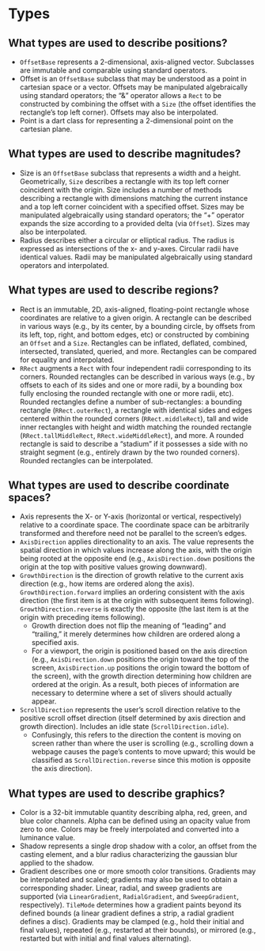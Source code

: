# Types


## What types are used to describe positions?

* `OffsetBase` represents a 2-dimensional, axis-aligned vector. Subclasses are immutable and comparable using standard operators.
* Offset is an `OffsetBase` subclass that may be understood as a point in cartesian space or a vector. Offsets may be manipulated algebraically using standard operators; the “&” operator allows a `Rect` to be constructed by combining the offset with a `Size` \(the offset identifies the rectangle’s top left corner\). Offsets may also be interpolated.
* Point is a dart class for representing a 2-dimensional point on the cartesian plane.

## What types are used to describe magnitudes?

* Size is an `OffsetBase` subclass that represents a width and a height. Geometrically, `Size` describes a rectangle with its top left corner coincident with the origin. Size includes a number of methods describing a rectangle with dimensions matching the current instance and a top left corner coincident with a specified offset. Sizes may be manipulated algebraically using standard operators; the “+” operator expands the size according to a provided delta \(via `Offset`\). Sizes may also be interpolated.
* Radius describes either a circular or elliptical radius. The radius is expressed as intersections of the x- and y-axes. Circular radii have identical values. Radii may be manipulated algebraically using standard operators and interpolated.

## What types are used to describe regions?

* Rect is an immutable, 2D, axis-aligned, floating-point rectangle whose coordinates are relative to a given origin. A rectangle can be described in various ways \(e.g., by its center, by a bounding circle, by offsets from its left, top, right, and bottom edges, etc\) or constructed by combining an `Offset` and a `Size`. Rectangles can be inflated, deflated, combined, intersected, translated, queried, and more. Rectangles can be compared for equality and interpolated.
* `RRect` augments a `Rect` with four independent radii corresponding to its corners. Rounded rectangles can be described in various ways \(e.g., by offsets to each of its sides and one or more radii, by a bounding box fully enclosing the rounded rectangle with one or more radii, etc\). Rounded rectangles define a number of sub-rectangles: a bounding rectangle \(`RRect.outerRect`\), a rectangle with identical sides and edges centered within the rounded corners \(`RRect.middleRect`\), tall and wide inner rectangles with height and width matching the rounded rectangle \(`RRect.tallMiddleRect`, `RRect.wideMiddleRect`\), and more. A rounded rectangle is said to describe a “stadium” if it possesses a side with no straight segment \(e.g., entirely drawn by the two rounded corners\). Rounded rectangles can be interpolated.

## What types are used to describe coordinate spaces?

* Axis represents the X- or Y-axis \(horizontal or vertical, respectively\) relative to a coordinate space. The coordinate space can be arbitrarily transformed and therefore need not be parallel to the screen’s edges.
* `AxisDirection` applies directionality to an axis. The value represents the spatial direction in which values increase along the axis, with the origin being rooted at the opposite end \(e.g., `AxisDirection.down` positions the origin at the top with positive values growing downward\).
* `GrowthDirection` is the direction of growth relative to the current axis direction \(e.g., how items are ordered along the axis\). `GrowthDirection.forward` implies an ordering consistent with the axis direction \(the first item is at the origin with subsequent items following\). `GrowthDirection.reverse` is exactly the opposite \(the last item is at the origin with preceding items following\).
  * Growth direction does not flip the meaning of “leading” and “trailing,” it merely determines how children are ordered along a specified axis.
  * For a viewport, the origin is positioned based on the axis direction \(e.g., `AxisDirection.down` positions the origin toward the top of the screen, `AxisDirection.up` positions the origin toward the bottom of the screen\), with the growth direction determining how children are ordered at the origin. As a result, both pieces of information are necessary to determine where a set of slivers should actually appear.
* `ScrollDirection` represents the user’s scroll direction relative to the positive scroll offset direction \(itself determined by axis direction and growth direction\). Includes an idle state \(`ScrollDirection.idle`\).
  * Confusingly, this refers to the direction the content is moving on screen rather than where the user is scrolling \(e.g., scrolling down a webpage causes the page’s contents to move upward; this would be classified as `ScrollDirection.reverse` since this motion is opposite the axis direction\).

## What types are used to describe graphics?

* Color is a 32-bit immutable quantity describing alpha, red, green, and blue color channels. Alpha can be defined using an opacity value from zero to one. Colors may be freely interpolated and converted into a luminance value.
* Shadow represents a single drop shadow with a color, an offset from the casting element, and a blur radius characterizing the gaussian blur applied to the shadow.
* Gradient describes one or more smooth color transitions. Gradients may be interpolated and scaled; gradients may also be used to obtain a corresponding shader. Linear, radial, and sweep gradients are supported \(via `LinearGradient`, `RadialGradient`, and `SweepGradient`, respectively\). `TileMode` determines how a gradient paints beyond its defined bounds \(a linear gradient defines a strip, a radial gradient defines a disc\). Gradients may be clamped \(e.g., hold their initial and final values\), repeated \(e.g., restarted at their bounds\), or mirrored \(e.g., restarted but with initial and final values alternating\).

